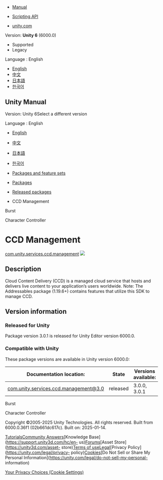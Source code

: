 [](https://docs.unity3d.com)

  * [Manual](../Manual/index.html)
  * [Scripting API](../ScriptReference/index.html)

  * [unity.com](https://unity.com/)

Version: **Unity 6** (6000.0)

  * Supported
  * Legacy

Language : English

  * [English](/Manual/com.unity.services.ccd.management.html)
  * [中文](/cn/current/Manual/com.unity.services.ccd.management.html)
  * [日本語](/ja/current/Manual/com.unity.services.ccd.management.html)
  * [한국어](/kr/current/Manual/com.unity.services.ccd.management.html)

[](https://docs.unity3d.com)

## Unity Manual

Version: Unity 6Select a different version

Language : English

  * [English](/Manual/com.unity.services.ccd.management.html)
  * [中文](/cn/current/Manual/com.unity.services.ccd.management.html)
  * [日本語](/ja/current/Manual/com.unity.services.ccd.management.html)
  * [한국어](/kr/current/Manual/com.unity.services.ccd.management.html)

  * [Packages and feature sets](PackagesList.html)
  * [Packages](Packages-all.html)
  * [Released packages](pack-safe.html)
  * CCD Management 

[](com.unity.burst.html)

Burst

[](com.unity.charactercontroller.html)

Character Controller

# CCD Management

[com.unity.services.ccd.management](https://docs.unity.com/ccd)
![](../uploads/Main/iconRel.png)

## Description

Cloud Content Delivery (CCD) is a managed cloud service that hosts and
delivers live content to your application’s users worldwide. Note: The
Addressables package (1.19.6+) contains features that utilize this SDK to
manage CCD.

## Version information

### Released for Unity

Package version 3.0.1 is released for Unity Editor version 6000.0.

### Compatible with Unity

These package versions are available in Unity version 6000.0:

**Documentation location:** | **State** | **Versions available:**  
---|---|---  
[com.unity.services.ccd.management@3.0](https://docs.unity.com/ccd) | released | 3.0.0, 3.0.1  
  
[](com.unity.burst.html)

Burst

[](com.unity.charactercontroller.html)

Character Controller

Copyright ©2005-2025 Unity Technologies. All rights reserved. Built from
6000.0.36f1 (02b661dc617c). Built on: 2025-01-14.

[Tutorials](https://learn.unity.com/)[Community
Answers](https://answers.unity3d.com)[Knowledge
Base](https://support.unity3d.com/hc/en-
us)[Forums](https://forum.unity3d.com)[Asset Store](https://unity3d.com/asset-
store)[Terms of
use](https://docs.unity3d.com/Manual/TermsOfUse.html)[Legal](https://unity.com/legal)[Privacy
Policy](https://unity.com/legal/privacy-
policy)[Cookies](https://unity.com/legal/cookie-policy)[Do Not Sell or Share
My Personal Information](https://unity.com/legal/do-not-sell-my-personal-
information)

[Your Privacy Choices (Cookie Settings)](javascript:void\(0\);)

